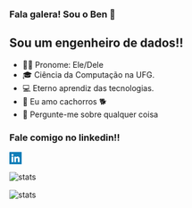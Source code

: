 ### Fala galera! Sou o Ben 👋

## Sou um engenheiro de dados!!
- 👨‍💻 Pronome: Ele/Dele 
- 🎓 Ciência da Computação na UFG.
- 💻 Eterno aprendiz das tecnologias.
- 🥰 Eu amo cachorros 🐕
- 💬 Pergunte-me sobre qualquer coisa

### Fale comigo no linkedin!!
[<img align="left" alt="Ben | LinkedIn" width="22px" src="linkedin.png" />][linkedin]
<br />
<br />
<img height="140em" align="center" alt="stats" src="https://github-readme-stats.vercel.app/api?username=benhurfaria&count_private=true&theme=radical" height="400" />

<img height="140em" align="center" alt="stats" src="https://github-readme-stats.vercel.app/api/top-langs/?username=benhurfaria&show_icons=true&layout=compact&theme=radical" height="400" width="345"/>

[linkedin]: https://www.linkedin.com/in/ben-hur-faria-a057a21b2/
